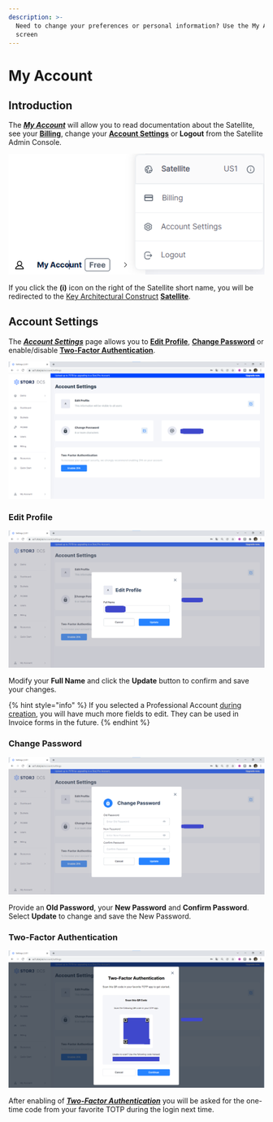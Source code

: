 ```yaml
---
description: >-
  Need to change your preferences or personal information? Use the My Account
  screen
---
```


# My Account

## Introduction

The [_**My Account**_](./) will allow you to read documentation about the Satellite, see your [**Billing**](billing.md), change your [**Account Settings**](./#account-settings) or **Logout** from the Satellite Admin Console.

![](<../../../.gitbook/assets/image (40).png>)

If you click the **(i)** icon on the right of the Satellite short name, you will be redirected to the [Key Architectural Construct](../../../concepts/key-architecture-constructs.md) [**Satellite**](../../../concepts/satellite.md).

## Account Settings

The [_**Account Settings**_](./#account-settings) page allows you to [**Edit Profile**](./#undefined), [**Change Password**](./#undefined) or enable/disable [**Two-Factor Authentication**](./#undefined).

![](<../../../.gitbook/assets/image (135) (1) (1).png>)

### Edit Profile

![](<../../../.gitbook/assets/image (126) (1).png>)

Modify your **Full Name** and click the **Update** button to confirm and save your changes.

{% hint style="info" %}
If you selected a Professional Account [during creation](../creating-your-account.md), you will have much more fields to edit. They can be used in Invoice forms in the future.
{% endhint %}

### Change Password

![](<../../../.gitbook/assets/image (164) (1).png>)

Provide an **Old Password**, your **New Password** and **Confirm Password**. Select **Update** to change and save the New Password.

### Two-Factor Authentication

![](<../../../.gitbook/assets/image (140) (1).png>)

After enabling of [_**Two-Factor Authentication**_](./#undefined) you will be asked for the one-time code from your favorite TOTP during the login next time.
